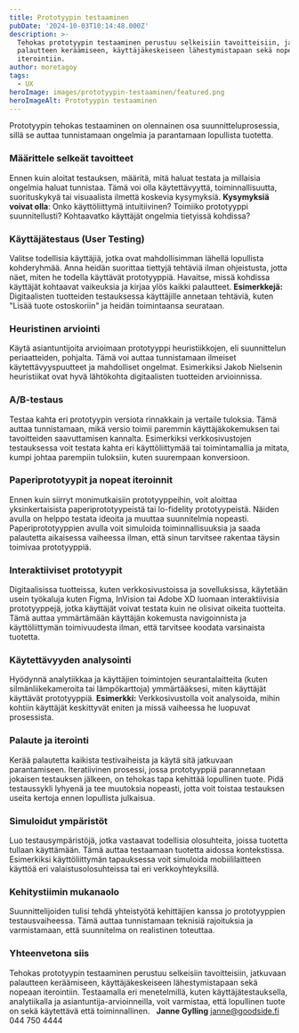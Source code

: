 ```yaml
---
title: Prototyypin testaaminen
pubDate: '2024-10-03T10:14:48.000Z'
description: >-
  Tehokas prototyypin testaaminen perustuu selkeisiin tavoitteisiin, jatkuvaan
  palautteen keräämiseen, käyttäjäkeskeiseen lähestymistapaan sekä nopeaan
  iterointiin.
author: moretagoy
tags:
  - UX
heroImage: images/prototyypin-testaaminen/featured.png
heroImageAlt: Prototyypin testaaminen
---
```


Prototyypin tehokas testaaminen on olennainen osa suunnitteluprosessia, sillä se auttaa tunnistamaan ongelmia ja parantamaan lopullista tuotetta.

### **Määrittele selkeät tavoitteet**

Ennen kuin aloitat testauksen, määritä, mitä haluat testata ja millaisia ongelmia haluat tunnistaa. Tämä voi olla käytettävyyttä, toiminnallisuutta, suorituskykyä tai visuaalista ilmettä koskevia kysymyksiä. **Kysymyksiä voivat olla**: Onko käyttöliittymä intuitiivinen? Toimiiko prototyyppi suunnitellusti? Kohtaavatko käyttäjät ongelmia tietyissä kohdissa?

### **Käyttäjätestaus (User Testing)**

Valitse todellisia käyttäjiä, jotka ovat mahdollisimman lähellä lopullista kohderyhmää. Anna heidän suorittaa tiettyjä tehtäviä ilman ohjeistusta, jotta näet, miten he todella käyttävät prototyyppiä. Havaitse, missä kohdissa käyttäjät kohtaavat vaikeuksia ja kirjaa ylös kaikki palautteet. **Esimerkkejä:** Digitaalisten tuotteiden testauksessa käyttäjille annetaan tehtäviä, kuten "Lisää tuote ostoskoriin" ja heidän toimintaansa seurataan.

### **Heuristinen arviointi**

Käytä asiantuntijoita arvioimaan prototyyppi heuristiikkojen, eli suunnittelun periaatteiden, pohjalta. Tämä voi auttaa tunnistamaan ilmeiset käytettävyyspuutteet ja mahdolliset ongelmat. Esimerkiksi Jakob Nielsenin heuristiikat ovat hyvä lähtökohta digitaalisten tuotteiden arvioinnissa.

### **A/B-testaus**

Testaa kahta eri prototyypin versiota rinnakkain ja vertaile tuloksia. Tämä auttaa tunnistamaan, mikä versio toimii paremmin käyttäjäkokemuksen tai tavoitteiden saavuttamisen kannalta. Esimerkiksi verkkosivustojen testauksessa voit testata kahta eri käyttöliittymää tai toimintamallia ja mitata, kumpi johtaa parempiin tuloksiin, kuten suurempaan konversioon.

### **Paperiprototyypit ja nopeat iteroinnit**

Ennen kuin siirryt monimutkaisiin prototyyppeihin, voit aloittaa yksinkertaisista paperiprototyypeistä tai lo-fidelity prototyypeistä. Näiden avulla on helppo testata ideoita ja muuttaa suunnitelmia nopeasti. Paperiprototyyppien avulla voit simuloida toiminnallisuuksia ja saada palautetta aikaisessa vaiheessa ilman, että sinun tarvitsee rakentaa täysin toimivaa prototyyppiä.

### **Interaktiiviset prototyypit**

Digitaalisissa tuotteissa, kuten verkkosivustoissa ja sovelluksissa, käytetään usein työkaluja kuten Figma, InVision tai Adobe XD luomaan interaktiivisia prototyyppejä, jotka käyttäjät voivat testata kuin ne olisivat oikeita tuotteita. Tämä auttaa ymmärtämään käyttäjän kokemusta navigoinnista ja käyttöliittymän toimivuudesta ilman, että tarvitsee koodata varsinaista tuotetta.

### **Käytettävyyden analysointi**

Hyödynnä analytiikkaa ja käyttäjien toimintojen seurantalaitteita (kuten silmänliikekameroita tai lämpökarttoja) ymmärtääksesi, miten käyttäjät käyttävät prototyyppiä. **Esimerkki:** Verkkosivustolla voit analysoida, mihin kohtiin käyttäjät keskittyvät eniten ja missä vaiheessa he luopuvat prosessista.

### **Palaute ja iterointi**

Kerää palautetta kaikista testivaiheista ja käytä sitä jatkuvaan parantamiseen. Iteratiivinen prosessi, jossa prototyyppiä parannetaan jokaisen testauksen jälkeen, on tehokas tapa kehittää lopullinen tuote. Pidä testaussykli lyhyenä ja tee muutoksia nopeasti, jotta voit toistaa testauksen useita kertoja ennen lopullista julkaisua.

### **Simuloidut ympäristöt**

Luo testausympäristöjä, jotka vastaavat todellisia olosuhteita, joissa tuotetta tullaan käyttämään. Tämä auttaa testaamaan tuotetta aidossa kontekstissa. Esimerkiksi käyttöliittymän tapauksessa voit simuloida mobiililaitteen käyttöä eri valaistusolosuhteissa tai eri verkkoyhteyksillä.

### **Kehitystiimin mukanaolo**

Suunnittelijoiden tulisi tehdä yhteistyötä kehittäjien kanssa jo prototyyppien testausvaiheessa. Tämä auttaa tunnistamaan teknisiä rajoituksia ja varmistamaan, että suunnitelma on realistinen toteuttaa.

### Yhteenvetona siis

Tehokas prototyypin testaaminen perustuu selkeisiin tavoitteisiin, jatkuvaan palautteen keräämiseen, käyttäjäkeskeiseen lähestymistapaan sekä nopeaan iterointiin. Testaamalla eri menetelmillä, kuten käyttäjätestauksella, analytiikalla ja asiantuntija-arvioinneilla, voit varmistaa, että lopullinen tuote on sekä käytettävä että toiminnallinen.   **Janne Gylling** janne@goodside.fi 044 750 4444